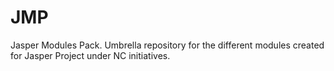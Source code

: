 JMP
===

Jasper Modules Pack. Umbrella repository for the different modules created for Jasper Project under NC initiatives.

